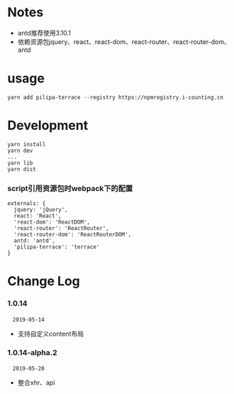 # Notes
* antd推荐使用3.10.1
* 依赖资源包jquery、react、react-dom、react-router、react-router-dom、antd

# usage
```
yarn add pilipa-terrace --registry https://npmregistry.i-counting.cn
```

# Development
```
yarn install
yarn dev
...
yarn lib
yarn dist
```

### script引用资源包时webpack下的配置
```
externals: {
  jquery: 'jQuery',
  react: 'React',
  'react-dom': 'ReactDOM',
  'react-router': 'ReactRouter',
  'react-router-dom': 'ReactRouterDOM',
  antd: 'antd',
  'pilipa-terrace': 'terrace'
}
```

# Change Log 

### 1.0.14
  &nbsp;&nbsp; `2019-05-14` 
  - 支持自定义content布局
### 1.0.14-alpha.2
  &nbsp;&nbsp; `2019-05-20` 
  - 整合xhr、api